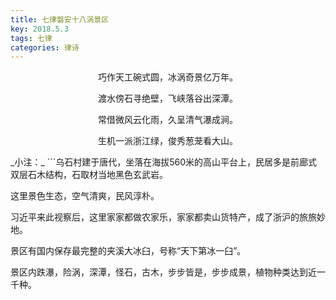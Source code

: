 ```yaml
---
title: 七律磐安十八涡景区
key: 2018.5.3
tags: 七律
categories: 律诗
---
```


<p align="center">巧作天工碗式圆，冰涡奇景亿万年。
</p>
<p align="center">渡水傍石寻绝壁，飞峡落谷出深潭。
</p>
<p align="center">常借微风云化雨，久呈清气瀑成涧。
</p>
<p align="center">生机一派浙江绿，俊秀葱茏看大山。
</p>
_小注：_
```乌石村建于唐代，坐落在海拔560米的高山平台上，民居多是前廊式双层石木结构，石取材当地黑色玄武岩。

这里景色生态，空气清爽，民风淳朴。

习近平来此视察后，这里家家都做农家乐，家家都卖山货特产，成了浙沪的旅旅妙地。

景区有国内保存最完整的夹溪大冰臼，号称“天下第冰一臼”。

景区内跌瀑，险涡，深潭，怪石，古木，步步皆是，步步成景，植物种类达到近一千种。

```